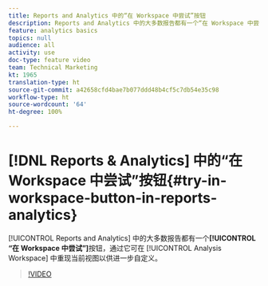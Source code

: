 ```yaml
---
title: Reports and Analytics 中的“在 Workspace 中尝试”按钮
description: Reports and Analytics 中的大多数报告都有一个“在 Workspace 中尝试”按钮，通过它可在 Analysis Workspace 中重现当前视图以供进一步自定义。
feature: analytics basics
topics: null
audience: all
activity: use
doc-type: feature video
team: Technical Marketing
kt: 1965
translation-type: ht
source-git-commit: a42658cfd4bae7b077ddd48b4cf5c7db54e35c98
workflow-type: ht
source-wordcount: '64'
ht-degree: 100%

---
```



# [!DNL Reports & Analytics] 中的“在 Workspace 中尝试”按钮{#try-in-workspace-button-in-reports-analytics}

[!UICONTROL Reports and Analytics] 中的大多数报告都有一个&#x200B;**[!UICONTROL “在 Workspace 中尝试”]**&#x200B;按钮，通过它可在 [!UICONTROL Analysis Workspace] 中重现当前视图以供进一步自定义。

>[!VIDEO](https://video.tv.adobe.com/v/23959/?quality=12)
